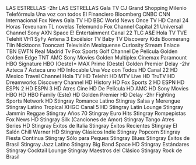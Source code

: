 <?xml version="1.0" encoding="UTF-8"?>
<site generator-info-name="WebGrab+Plus/w MDB &amp; REX Postprocess -- version V5.0.1.1 -- Jan van Straaten" site="izzi.mx">
  <channels>
    <channel update="i" site="izzi.mx" site_id="33646" xmltv_id="LAS ESTRELLAS -2hr">LAS ESTRELLAS -2hr</channel>
    <channel update="i" site="izzi.mx" site_id="16461" xmltv_id="LAS ESTRELLAS">LAS ESTRELLAS</channel>
    <channel update="i" site="izzi.mx" site_id="16466" xmltv_id="Gala TV">Gala TV</channel>
    <channel update="i" site="izzi.mx" site_id="108627" xmltv_id="CJ Grand Shopping">CJ Grand Shopping</channel>
    <channel update="i" site="izzi.mx" site_id="72241" xmltv_id="Milenio">Milenio</channel>
    <channel update="i" site="izzi.mx" site_id="34344" xmltv_id="Telefórmula">Telefórmula</channel>
    <channel update="i" site="izzi.mx" site_id="100253" xmltv_id="Una voz con todos">Una voz con todos</channel>
    <channel update="i" site="izzi.mx" site_id="99615" xmltv_id="El Financiero Bloomberg">El Financiero Bloomberg</channel>
    <channel update="i" site="izzi.mx" site_id="139688" xmltv_id="CNBC">CNBC</channel>
    <channel update="i" site="izzi.mx" site_id="15192" xmltv_id="CNN Internacional">CNN Internacional</channel>
    <channel update="i" site="izzi.mx" site_id="16374" xmltv_id="Fox News">Fox News</channel>
    <channel update="i" site="izzi.mx" site_id="69797" xmltv_id="Gala TV HD">Gala TV HD</channel>
    <channel update="i" site="izzi.mx" site_id="101958" xmltv_id="BBC World News">BBC World News</channel>
    <channel update="i" site="izzi.mx" site_id="99941" xmltv_id="Once TV HD">Once TV HD</channel>
    <channel update="i" site="izzi.mx" site_id="20742" xmltv_id="Canal 24 Horas">Canal 24 Horas</channel>
    <channel update="i" site="izzi.mx" site_id="48324" xmltv_id="Teveunam">Teveunam</channel>
    <channel update="i" site="izzi.mx" site_id="37232" xmltv_id="TL novelas">TL novelas</channel>
    <channel update="i" site="izzi.mx" site_id="75748" xmltv_id="Telemundo">Telemundo</channel>
    <channel update="i" site="izzi.mx" site_id="15688" xmltv_id="Fox Channel">Fox Channel</channel>
    <channel update="i" site="izzi.mx" site_id="94528" xmltv_id="Capital 21">Capital 21</channel>
    <channel update="i" site="izzi.mx" site_id="16799" xmltv_id="Universal Channel">Universal Channel</channel>
    <channel update="i" site="izzi.mx" site_id="19385" xmltv_id="Sony">Sony</channel>
    <channel update="i" site="izzi.mx" site_id="17484" xmltv_id="AXN">AXN</channel>
    <channel update="i" site="izzi.mx" site_id="71214" xmltv_id="Space">Space</channel>
    <channel update="i" site="izzi.mx" site_id="30259" xmltv_id="E! Entertainment">E! Entertainment</channel>
    <channel update="i" site="izzi.mx" site_id="15232" xmltv_id="Canal 22">Canal 22</channel>
    <channel update="i" site="izzi.mx" site_id="86088" xmltv_id="TLC">TLC</channel>
    <channel update="i" site="izzi.mx" site_id="18955" xmltv_id="A&amp;E">A&amp;E</channel>
    <channel update="i" site="izzi.mx" site_id="95110" xmltv_id="Hola TV">Hola TV</channel>
    <channel update="i" site="izzi.mx" site_id="16217" xmltv_id="TVE">TVE</channel>
    <channel update="i" site="izzi.mx" site_id="15211" xmltv_id="Telehit">Telehit</channel>
    <channel update="i" site="izzi.mx" site_id="42569" xmltv_id="VH1">VH1</channel>
    <channel update="i" site="izzi.mx" site_id="66828" xmltv_id="SyFy">SyFy</channel>
    <channel update="i" site="izzi.mx" site_id="16800" xmltv_id="Antena 3">Antena 3</channel>
    <channel update="i" site="izzi.mx" site_id="94441" xmltv_id="Excélsior TV">Excélsior TV</channel>
    <channel update="i" site="izzi.mx" site_id="66073" xmltv_id="Baby TV">Baby TV</channel>
    <channel update="i" site="izzi.mx" site_id="45966" xmltv_id="Discovery Kids">Discovery Kids</channel>
    <channel update="i" site="izzi.mx" site_id="65670" xmltv_id="Boomerang">Boomerang</channel>
    <channel update="i" site="izzi.mx" site_id="84361" xmltv_id="Tiin">Tiin</channel>
    <channel update="i" site="izzi.mx" site_id="102668" xmltv_id="Nicktoons">Nicktoons</channel>
    <channel update="i" site="izzi.mx" site_id="73827" xmltv_id="Tooncast">Tooncast</channel>
    <channel update="i" site="izzi.mx" site_id="28440" xmltv_id="Televisión Mexiquense">Televisión Mexiquense</channel>
    <channel update="i" site="izzi.mx" site_id="138429" xmltv_id="Curiosity Stream">Curiosity Stream</channel>
    <channel update="i" site="izzi.mx" site_id="20286" xmltv_id="Enlace TBN">Enlace TBN</channel>
    <channel update="i" site="izzi.mx" site_id="16350" xmltv_id="EWTN">EWTN</channel>
    <channel update="i" site="izzi.mx" site_id="124113" xmltv_id="Real Madrid Tv">Real Madrid Tv</channel>
    <channel update="i" site="izzi.mx" site_id="41677" xmltv_id="Fox Sports">Fox Sports</channel>
    <channel update="i" site="izzi.mx" site_id="71480" xmltv_id="Golf Channel">Golf Channel</channel>
    <channel update="i" site="izzi.mx" site_id="16288" xmltv_id="De Película">De Película</channel>
    <channel update="i" site="izzi.mx" site_id="16298" xmltv_id="Golden ">Golden </channel>
    <channel update="i" site="izzi.mx" site_id="16423" xmltv_id="Golden Edge">Golden Edge</channel>
    <channel update="i" site="izzi.mx" site_id="19384" xmltv_id="TNT">TNT</channel>
    <channel update="i" site="izzi.mx" site_id="103137" xmltv_id="AMC">AMC</channel>
    <channel update="i" site="izzi.mx" site_id="138385" xmltv_id="Sony Movies">Sony Movies</channel>
    <channel update="i" site="izzi.mx" site_id="19737" xmltv_id="Golden Multiplex">Golden Multiplex</channel>
    <channel update="i" site="izzi.mx" site_id="115488" xmltv_id="Cinemax">Cinemax</channel>
    <channel update="i" site="izzi.mx" site_id="103544" xmltv_id="Paramount">Paramount</channel>
    <channel update="i" site="izzi.mx" site_id="86118" xmltv_id="HBO Signature ">HBO Signature </channel>
    <channel update="i" site="izzi.mx" site_id="16795" xmltv_id="HBO (Oeste)*">HBO (Oeste)*</channel>
    <channel update="i" site="izzi.mx" site_id="34887" xmltv_id="MAX Prime (Oeste)">MAX Prime (Oeste)</channel>
    <channel update="i" site="izzi.mx" site_id="92850" xmltv_id="Golden Premier Delay -2hr  ">Golden Premier Delay -2hr  </channel>
    <channel update="i" site="izzi.mx" site_id="16464" xmltv_id="Azteca 7">Azteca 7</channel>
    <channel update="i" site="izzi.mx" site_id="52710" xmltv_id="Azteca uno HD">Azteca uno HD</channel>
    <channel update="i" site="izzi.mx" site_id="50615" xmltv_id="Infocable">Infocable</channel>
    <channel update="i" site="izzi.mx" site_id="105053" xmltv_id="Una Voz con Todos HD">Una Voz con Todos HD</channel>
    <channel update="i" site="izzi.mx" site_id="103598" xmltv_id="Canal 22 HD">Canal 22 HD</channel>
    <channel update="i" site="izzi.mx" site_id="71371" xmltv_id="Mexico Travel Channel">Mexico Travel Channel</channel>
    <channel update="i" site="izzi.mx" site_id="104655" xmltv_id="Hola TV HD">Hola TV HD</channel>
    <channel update="i" site="izzi.mx" site_id="84641" xmltv_id="Telehit HD">Telehit HD</channel>
    <channel update="i" site="izzi.mx" site_id="77518" xmltv_id="MTV Live HD">MTV Live HD</channel>
    <channel update="i" site="izzi.mx" site_id="79523" xmltv_id="TruTV HD">TruTV HD</channel>
    <channel update="i" site="izzi.mx" site_id="137913" xmltv_id="Dreamworks">Dreamworks</channel>
    <channel update="i" site="izzi.mx" site_id="109339" xmltv_id="Discovery Channel HD">Discovery Channel HD</channel>
    <channel update="i" site="izzi.mx" site_id="82109" xmltv_id="History HD">History HD</channel>
    <channel update="i" site="izzi.mx" site_id="82788" xmltv_id="Fox Sports 2 HD">Fox Sports 2 HD</channel>
    <channel update="i" site="izzi.mx" site_id="110003" xmltv_id="ESPN HD">ESPN HD</channel>
    <channel update="i" site="izzi.mx" site_id="19158" xmltv_id="ESPN 2 HD">ESPN 2 HD</channel>
    <channel update="i" site="izzi.mx" site_id="90972" xmltv_id="ESPN 3 HD">ESPN 3 HD</channel>
    <channel update="i" site="izzi.mx" site_id="125910" xmltv_id="Atres Cine HD">Atres Cine HD</channel>
    <channel update="i" site="izzi.mx" site_id="85661" xmltv_id="De Película HD ">De Película HD </channel>
    <channel update="i" site="izzi.mx" site_id="103344" xmltv_id="AMC HD">AMC HD</channel>
    <channel update="i" site="izzi.mx" site_id="138383" xmltv_id="Sony Movies">Sony Movies</channel>
    <channel update="i" site="izzi.mx" site_id="94089" xmltv_id="HBO HD">HBO HD</channel>
    <channel update="i" site="izzi.mx" site_id="92118" xmltv_id="HBO Family (Este) HD">HBO Family (Este) HD</channel>
    <channel update="i" site="izzi.mx" site_id="92702" xmltv_id="Golden Premier HD Delay -2hr  ">Golden Premier HD Delay -2hr  </channel>
    <channel update="i" site="izzi.mx" site_id="95330" xmltv_id="Fighting Sports Network HD">Fighting Sports Network HD</channel>
    <channel update="i" site="izzi.mx" site_id="88785" xmltv_id="Stingray Romance Latino ">Stingray Romance Latino </channel>
    <channel update="i" site="izzi.mx" site_id="101147" xmltv_id="Stingray Salsa y Merengue">Stingray Salsa y Merengue</channel>
    <channel update="i" site="izzi.mx" site_id="88813" xmltv_id="Stingray Latino Tropical">Stingray Latino Tropical</channel>
    <channel update="i" site="izzi.mx" site_id="52845" xmltv_id="XHGC Canal 5 HD">XHGC Canal 5 HD</channel>
    <channel update="i" site="izzi.mx" site_id="88827" xmltv_id="Stingray Latin Lounge">Stingray Latin Lounge</channel>
    <channel update="i" site="izzi.mx" site_id="88829" xmltv_id="Stingray Jammin Reggae">Stingray Jammin Reggae</channel>
    <channel update="i" site="izzi.mx" site_id="88778" xmltv_id="Stingray Años 70">Stingray Años 70</channel>
    <channel update="i" site="izzi.mx" site_id="96723" xmltv_id="Stingray Euro Hits">Stingray Euro Hits</channel>
    <channel update="i" site="izzi.mx" site_id="88797" xmltv_id="Stingray Rompepistas">Stingray Rompepistas</channel>
    <channel update="i" site="izzi.mx" site_id="70522" xmltv_id="Fox News HD">Fox News HD</channel>
    <channel update="i" site="izzi.mx" site_id="88818" xmltv_id="Stingray Silk (Canciones de Amor)">Stingray Silk (Canciones de Amor)</channel>
    <channel update="i" site="izzi.mx" site_id="101146" xmltv_id="Stingray Tango">Stingray Tango</channel>
    <channel update="i" site="izzi.mx" site_id="103401" xmltv_id="Atres Series HD">Atres Series HD</channel>
    <channel update="i" site="izzi.mx" site_id="88806" xmltv_id="Stingray Éxitos de Italia">Stingray Éxitos de Italia</channel>
    <channel update="i" site="izzi.mx" site_id="96644" xmltv_id="Stingray Éxitos Recientes">Stingray Éxitos Recientes</channel>
    <channel update="i" site="izzi.mx" site_id="88810" xmltv_id="Stingray El Salón Chill">Stingray El Salón Chill</channel>
    <channel update="i" site="izzi.mx" site_id="111475" xmltv_id="Warner HD">Warner HD</channel>
    <channel update="i" site="izzi.mx" site_id="101158" xmltv_id="Stingray Clásicos Indie">Stingray Clásicos Indie</channel>
    <channel update="i" site="izzi.mx" site_id="88796" xmltv_id="Stingray Popcorn">Stingray Popcorn</channel>
    <channel update="i" site="izzi.mx" site_id="88790" xmltv_id="Stingray Fiesta Continua">Stingray Fiesta Continua</channel>
    <channel update="i" site="izzi.mx" site_id="101154" xmltv_id="Stingray Sólo para Peques">Stingray Sólo para Peques</channel>
    <channel update="i" site="izzi.mx" site_id="101143" xmltv_id="Stingray Blues">Stingray Blues</channel>
    <channel update="i" site="izzi.mx" site_id="101148" xmltv_id="Stingray Éxitos de Brasil">Stingray Éxitos de Brasil</channel>
    <channel update="i" site="izzi.mx" site_id="88823" xmltv_id="Stingray Jazz Latino">Stingray Jazz Latino</channel>
    <channel update="i" site="izzi.mx" site_id="88801" xmltv_id="Stingray Big Band ">Stingray Big Band </channel>
    <channel update="i" site="izzi.mx" site_id="77438" xmltv_id="Space HD">Space HD</channel>
    <channel update="i" site="izzi.mx" site_id="88781" xmltv_id="Stingray Estándares">Stingray Estándares</channel>
    <channel update="i" site="izzi.mx" site_id="88812" xmltv_id="Stingray Cocktail Lounge">Stingray Cocktail Lounge</channel>
    <channel update="i" site="izzi.mx" site_id="88807" xmltv_id="Stingray Maestros del Clásico">Stingray Maestros del Clásico</channel>
    <channel update="i" site="izzi.mx" site_id="88826" xmltv_id="Stingray Rock de Brasil ">Stingray Rock de Brasil </channel>
  </channels>
</site>
